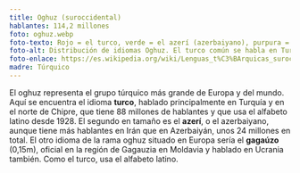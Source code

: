 ```yaml
---
title: Oghuz (suroccidental)
hablantes: 114,2 millones
foto: oghuz.webp
foto-texto: Rojo = el turco, verde = el azerí (azerbaiyano), purpura = el gagaúzo.
foto-alt: Distribución de idiomas Oghuz. El turco común se habla en Turquía y pequeñas partes de sus vecinos occidentales y sureños (incluye el norte Chipre). El azerí se habla en Azerbaiyán, el norte de Irán y una franja sureña de Georgia. El gagaúzo se habla en partes de Moldavia y Ucrania.
foto-enlace: https://es.wikipedia.org/wiki/Lenguas_t%C3%BArquicas_suroccidentales#/media/Archivo:Oghuzlanguages6.png
madre: Túrquico
---
```


El oghuz representa el grupo túrquico más grande de Europa y del mundo. Aquí se encuentra el idioma **turco**, hablado principalmente en Turquía y en el norte de Chipre, que tiene 88 millones de hablantes y que usa el alfabeto latino desde 1928. El segundo en tamaño es el **azerí**, o el azerbaiyano, aunque tiene más hablantes en Irán que en Azerbaiyán, unos 24 millones en total. El otro idioma de la rama oghuz situado en Europa sería el **gagaúzo** (0,15m), oficial en la región de Gagauzia en Moldavia y hablado en Ucrania también. Como el turco, usa el alfabeto latino.